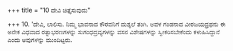 +++
title = "10 ದೇವಿ ಚಿತ್ತೈಸುವುದು"

+++
10. 'ದೇವಿ, ಲಾಲಿಸು. ನಿಮ್ಮ ಭಾವನಾದ ಕೌರವನಿಗೆ ದುಶ್ಶಲೆ ತಂಗಿ. ಅವಳ ಗಂಡನಾದ ವೀರಜಯದ್ರಥನು ಈ ಅನೇಕ ವಿಧವಾದ ರತ್ನಾಭರಣಗಳನ್ನು ಸುಗಂಧದ್ರವ್ಯಗಳನ್ನು ವಸನ ವಿಶೇಷಗಳನ್ನು ಸ್ವೀಕರಿಸಬೇಕೆಂದು ಕಳುಹಿಸಿದ್ದಾನೆ ಎಂದು ಅವುಗಳನ್ನು ಮುಂದಿಟ್ಟರು.